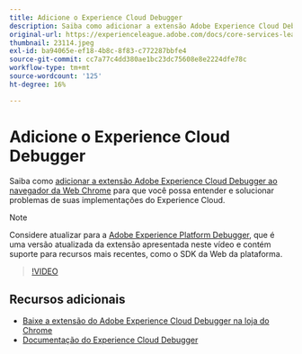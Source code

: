 ```yaml
---
title: Adicione o Experience Cloud Debugger
description: Saiba como adicionar a extensão Adobe Experience Cloud Debugger ao navegador da Web Chrome para que você possa entender e solucionar problemas de suas implementações do Experience Cloud.
original-url: https://experienceleague.adobe.com/docs/core-services-learn/tutorials/debugger/add-the-extension.html
thumbnail: 23114.jpeg
exl-id: ba94065e-ef18-4b8c-8f83-c772287bbfe4
source-git-commit: cc7a77c4dd380ae1bc23dc75608e8e2224dfe78c
workflow-type: tm+mt
source-wordcount: '125'
ht-degree: 16%

---
```


# Adicione o Experience Cloud Debugger

Saiba como [adicionar a extensão Adobe Experience Cloud Debugger ao navegador da Web Chrome](https://chrome.google.com/webstore/detail/adobe-experience-cloud-de/ocdmogmohccmeicdhlhhgepeaijenapj) para que você possa entender e solucionar problemas de suas implementações do Experience Cloud.

>[!NOTE]
>
>Considere atualizar para a [Adobe Experience Platform Debugger](../overview.md), que é uma versão atualizada da extensão apresentada neste vídeo e contém suporte para recursos mais recentes, como o SDK da Web da plataforma.

>[!VIDEO](https://video.tv.adobe.com/v/23114/?quality=12)

## Recursos adicionais

* [Baixe a extensão do Adobe Experience Cloud Debugger na loja do Chrome](https://chrome.google.com/webstore/detail/adobe-experience-cloud-de/ocdmogmohccmeicdhlhhgepeaijenapj)
* [Documentação do Experience Cloud Debugger](https://docs.adobe.com/content/help/pt-BR/experience-cloud/user-guides/home.translate.html)

